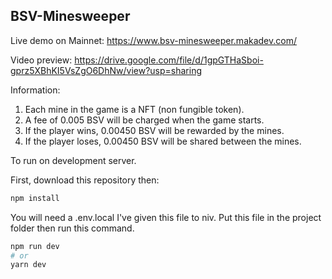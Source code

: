 
## BSV-Minesweeper

Live demo on Mainnet:
https://www.bsv-minesweeper.makadev.com/

Video preview:
https://drive.google.com/file/d/1gpGTHaSboi-gprz5XBhKI5VsZgO6DhNw/view?usp=sharing

Information:

1. Each mine in the game is a NFT (non fungible token).
2. A fee of 0.005 BSV will be charged when the game starts.
3. If the player wins, 0.00450 BSV will be rewarded by the mines.
4. If the player loses, 0.00450 BSV will be shared between the mines.

To run on development server. 

First, download this repository then:

```bash
npm install
```

You will need a .env.local I've given this file to niv.
Put this file in the project folder then run this command.

```bash
npm run dev
# or
yarn dev
```

